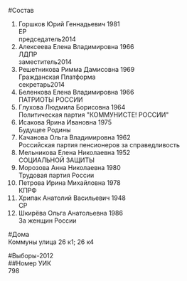 #Состав  
1. Горшков Юрий Геннадьевич 1981  
    ЕР  
    председатель2014  
2. Алексеева Елена Владимировна 1966  
    ЛДПР  
    заместитель2014  
3. Решетникова Римма Дамисовна 1969  
    Гражданская Платформа  
    секретарь2014  
4. Беленкова Елена Владимировна 1966  
    ПАТРИОТЫ РОССИИ  
5. Глухова Людмила Борисовна 1964  
    Политическая партия "КОММУНИСТЕ! РОССИИ"  
6. Исакова Ярина Ивановна 1975  
    Будущее Родины  
7. Качанова Ольга Владимировна 1962  
    Российская партия пенсионеров за справедливость  
8. Мельникова Елена Николаевна 1952  
    СОЦИАЛЬНОЙ ЗАЩИТЫ  
9. Морозова Анна Николаевна 1980  
    Трудовая партия России  
10. Петрова Ирина Михайловна 1978  
    КПРФ  
11. Хрипак Анатолий Васильевич 1948  
    СР  
12. Шкирёва Ольга Анатольевна 1986  
    За женщин России  
  
#Дома  
Коммуны улица 26 к1; 26 к4  
  
#Выборы-2012  
##Номер УИК  
798  
